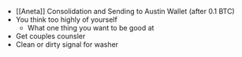 - [[Aneta]] Consolidation and Sending to Austin Wallet (after 0.1 BTC)
- You think too highly of yourself
    - What one thing you want to be good at
- Get couples counsler
- Clean or dirty signal for washer
